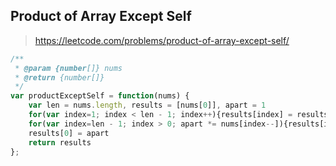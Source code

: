 ## Product of Array Except Self

> https://leetcode.com/problems/product-of-array-except-self/

```javascript
/**
 * @param {number[]} nums
 * @return {number[]}
 */
var productExceptSelf = function(nums) {
    var len = nums.length, results = [nums[0]], apart = 1
    for(var index=1; index < len - 1; index++){results[index] = results[index - 1] * nums[index]}
    for(var index=len - 1; index > 0; apart *= nums[index--]){results[index] = results[index - 1] * apart}
    results[0] = apart
    return results
};
```
